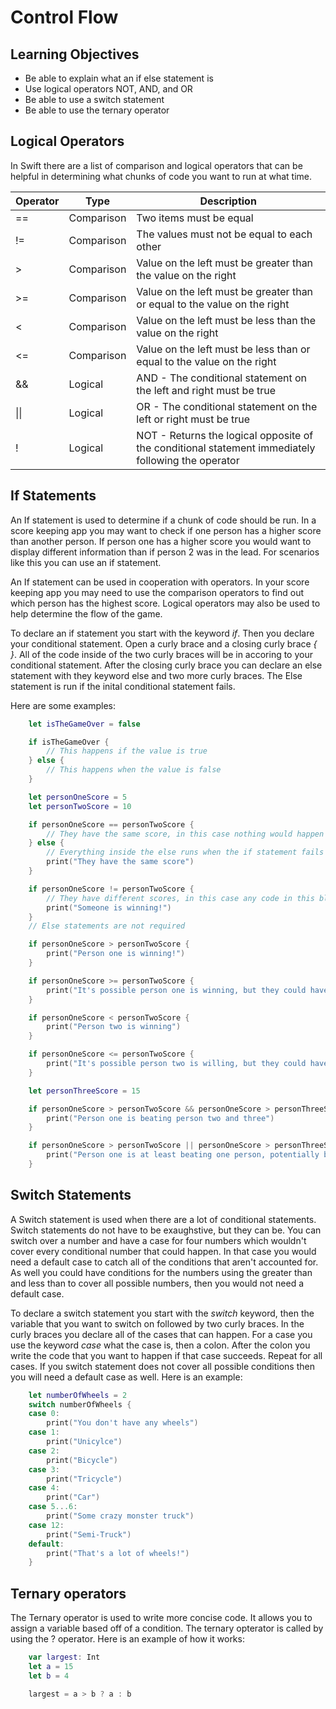 # Control Flow

## Learning Objectives
- Be able to explain what an if else statement is
- Use logical operators NOT, AND, and OR
- Be able to use a switch statement
- Be able to use the ternary operator

## Logical Operators

In Swift there are a list of comparison and logical operators that can be helpful in determining what chunks of code you want to run at what time.

| Operator | Type | Description |
|----------|------|-------------|
| == | Comparison | Two items must be equal |
| != | Comparison | The values must not be equal to each other |
| > | Comparison | Value on the left must be greater than the value on the right |
| >= | Comparison | Value on the left must be greater than or equal to the value on the right |
| < | Comparison | Value on the left must be less than the value on the right |
| <= | Comparison | Value on the left must be less than or equal to the value on the right |
| && | Logical | AND - The conditional statement on the left and right must be true |
| \|\| | Logical | OR - The conditional statement on the left or right must be true |
| ! | Logical | NOT - Returns the logical opposite of the conditional statement immediately following the operator |

## If Statements

An If statement is used to determine if a chunk of code should be run. In a score keeping app you may want to check if one person has a higher score than another person. If person one has a higher score you would want to display different information than if person 2 was in the lead. For scenarios like this you can use an if statement.

An If statement can be used in cooperation with operators. In your score keeping app you may need to use the comparison operators to find out which person has the highest score. Logical operators may also be used to help determine the flow of the game. 

To declare an if statement you start with the keyword *if*. Then you declare your conditional statement. Open a curly brace and a closing curly brace *{ }*. All of the code inside of the two curly braces will be in accoring to your conditional statement. After the closing curly brace you can declare an else statement with they keyword else and two more curly braces. The Else statement is run if the inital conditional statement fails.

Here are some examples:

```Swift
	let isTheGameOver = false

	if isTheGameOver {
		// This happens if the value is true
	} else {
		// This happens when the value is false
	}

	let personOneScore = 5
	let personTwoScore = 10

	if personOneScore == personTwoScore {
		// They have the same score, in this case nothing would happen
	} else {
		// Everything inside the else runs when the if statement fails
		print("They have the same score")
	}

	if personOneScore != personTwoScore {
		// They have different scores, in this case any code in this block would be run
		print("Someone is winning!")
	} 
	// Else statements are not required

	if personOneScore > personTwoScore {
		print("Person one is winning!")
	}

	if personOneScore >= personTwoScore {
		print("It's possible person one is winning, but they could have the same score")
	}

	if personOneScore < personTwoScore {
		print("Person two is winning")
	}

	if personOneScore <= personTwoScore {
		print("It's possible person two is willing, but they could have the same score")
	}

	let personThreeScore = 15

	if personOneScore > personTwoScore && personOneScore > personThreeScore {
		print("Person one is beating person two and three")
	}

	if personOneScore > personTwoScore || personOneScore > personThreeScore {
		print("Person one is at least beating one person, potentially both")
	}
```

## Switch Statements

A Switch statement is used when there are a lot of conditional statements. Switch statements do not have to be exaughstive, but they can be. You can switch over a number and have a case for four numbers which wouldn't cover every conditional number that could happen. In that case you would need a default case to catch all of the conditions that aren't accounted for. As well you could have conditions for the numbers using the greater than and less than to cover all possible numbers, then you would not need a default case.

To declare a switch statement you start with the *switch* keyword, then the variable that you want to switch on followed by two curly braces. In the curly braces you declare all of the cases that can happen. For a case you use the keyword *case* what the case is, then a colon. After the colon you write the code that you want to happen if that case succeeds. Repeat for all cases. If you switch statement does not cover all possible conditions then you will need a default case as well. Here is an example:
```Swift
	let numberOfWheels = 2
	switch numberOfWheels {
	case 0:
		print("You don't have any wheels")
	case 1: 
		print("Unicylce")
	case 2: 
		print("Bicycle")
	case 3:
		print("Tricycle")
	case 4:
		print("Car")
	case 5...6:
		print("Some crazy monster truck")
	case 12:
		print("Semi-Truck")
	default:
		print("That's a lot of wheels!")
	}

```

## Ternary operators

The Ternary operator is used to write more concise code. It allows you to assign a variable based off of a condition. The ternary opterator is called by using the ? operator. Here is an example of how it works:
```Swift
	var largest: Int
	let a = 15
	let b = 4

	largest = a > b ? a : b

```






